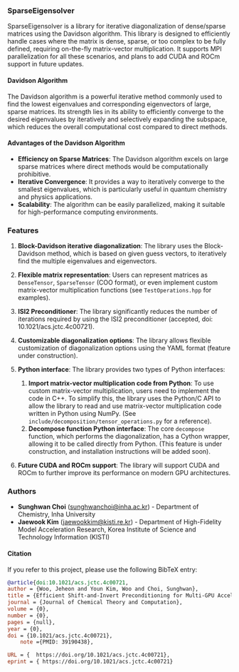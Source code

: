 
### SparseEigensolver

SparseEigensolver is a library for iterative diagonalization of dense/sparse matrices using the Davidson algorithm. This library is designed to efficiently handle cases where the matrix is dense, sparse, or too complex to be fully defined, requiring on-the-fly matrix-vector multiplication. It supports MPI parallelization for all these scenarios, and plans to add CUDA and ROCm support in future updates.

#### Davidson Algorithm

The Davidson algorithm is a powerful iterative method commonly used to find the lowest eigenvalues and corresponding eigenvectors of large, sparse matrices.  Its strength lies in its ability to efficiently converge to the desired eigenvalues by iteratively and selectively expanding the subspace, which reduces the overall computational cost compared to direct methods.

#### Advantages of the Davidson Algorithm

- **Efficiency on Sparse Matrices**: The Davidson algorithm excels on large sparse matrices where direct methods would be computationally prohibitive.
- **Iterative Convergence**: It provides a way to iteratively converge to the smallest eigenvalues, which is particularly useful in quantum chemistry and physics applications.
- **Scalability**: The algorithm can be easily parallelized, making it suitable for high-performance computing environments.

### Features

1. **Block-Davidson iterative diagonalization**: The library uses the Block-Davidson method, which is based on given guess vectors, to iteratively find the multiple eigenvalues and eigenvectors.

2. **Flexible matrix representation**: Users can represent matrices as `DenseTensor`, `SparseTensor` (COO format), or even implement custom matrix-vector multiplication functions (see `TestOperations.hpp` for examples).

3. **ISI2 Preconditioner**: The library significantly reduces the number of iterations required by using the ISI2 preconditioner (accepted, doi: 10.1021/acs.jctc.4c00721).

4. **Customizable diagonalization options**: The library allows flexible customization of diagonalization options using the YAML format (feature under construction).

5. **Python interface**: The library provides two types of Python interfaces:
   1) **Import matrix-vector multiplication code from Python**: To use custom matrix-vector multiplication, users need to implement the code in C++. To simplify this, the library uses the Python/C API to allow the library to read and use matrix-vector multiplication code written in Python using NumPy. (See `include/decomposition/tensor_operations.py` for a reference).
   2) **Decompose function Python interface**: The core `decompose` function, which performs the diagonalization, has a Cython wrapper, allowing it to be called directly from Python. (This feature is under construction, and installation instructions will be added soon).


6. **Future CUDA and ROCm support**: The library will support CUDA and ROCm to further improve its performance on modern GPU architectures.


### Authors

- **Sunghwan Choi** (sunghwanchoi@inha.ac.kr) - Department of Chemistry, Inha University
- **Jaewook Kim** (jaewookkim@kisti.re.kr) - Department of High-Fidelity Model Acceleration Research, Korea Institute of Science and Technology Information (KISTI)

#### Citation

If you refer to this project, please use the following BibTeX entry:

```bibtex
@article{doi:10.1021/acs.jctc.4c00721,
author = {Woo, Jeheon and Youn Kim, Woo and Choi, Sunghwan},
title = {Efficient Shift-and-Invert Preconditioning for Multi-GPU Accelerated Density Functional Calculations},
journal = {Journal of Chemical Theory and Computation},
volume = {0},
number = {0},
pages = {null},
year = {0},
doi = {10.1021/acs.jctc.4c00721},
    note ={PMID: 39190438},

URL = {  https://doi.org/10.1021/acs.jctc.4c00721},
eprint = { https://doi.org/10.1021/acs.jctc.4c00721} 
````
